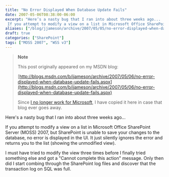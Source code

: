 ```yaml
---
title: "No Error Displayed When Database Update Fails"
date: 2007-05-06T08:38:00-06:00
excerpt: "Here’s a nasty bug that I ran into about three weeks ago... 
 If you attempt to modify a view on a list in Microsoft Office SharePoint Server (MOSS) 2007, but SharePoint is unable to save your changes to the database, no error is displayed in the UI..."
aliases: ["/blog/jjameson/archive/2007/05/05/no-error-displayed-when-database-update-fails.aspx", "/blog/jjameson/archive/2007/05/06/no-error-displayed-when-database-update-fails.aspx"]
draft: true
categories: ["SharePoint"]
tags: ["MOSS 2007", "WSS v3"]
---
```


> **Note**
>
> This post originally appeared on my MSDN blog:
>
> [http://blogs.msdn.com/b/jjameson/archive/2007/05/06/no-error-displayed-when-database-update-fails.aspx](http://blogs.msdn.com/b/jjameson/archive/2007/05/06/no-error-displayed-when-database-update-fails.aspx)
>
> Since 			[I no longer work for Microsoft](/blog/jjameson/2011/09/02/last-day-with-microsoft), I have copied it here in case that  			blog ever goes away.

Here's a nasty bug that I ran into about three weeks ago...

If you attempt to modify a view on a list in Microsoft Office SharePoint  	Server (MOSS) 2007, but SharePoint is unable to save your changes to the database,  	no error is displayed in the UI. It just silently ignores the error and returns  	you to the list (showing the unmodified view).

I must have tried to modify the view three times before I finally tried something  	else and got a "Cannot complete this action" message. Only then did I start  	combing through the SharePoint log files and discover that the transaction log  	on SQL was full.

